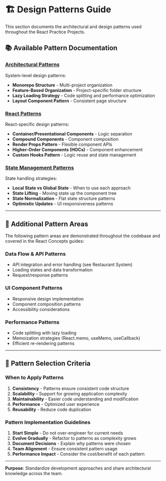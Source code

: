 # 🏗️ Design Patterns Guide

This section documents the architectural and design patterns used throughout the React Practice Projects.

## 📚 Available Pattern Documentation

### [Architectural Patterns](./architectural-patterns.md)

System-level design patterns:

- **Monorepo Structure** - Multi-project organization
- **Feature-Based Organization** - Project-specific folder structure
- **Lazy Loading Strategy** - Code splitting and performance optimization
- **Layout Component Pattern** - Consistent page structure

### [React Patterns](./react-patterns.md)

React-specific design patterns:

- **Container/Presentational Components** - Logic separation
- **Compound Components** - Component composition
- **Render Props Pattern** - Flexible component APIs
- **Higher-Order Components (HOCs)** - Component enhancement
- **Custom Hooks Pattern** - Logic reuse and state management

### [State Management Patterns](./state-management-patterns.md)

State handling strategies:

- **Local State vs Global State** - When to use each approach
- **State Lifting** - Moving state up the component tree
- **State Normalization** - Flat state structure patterns
- **Optimistic Updates** - UI responsiveness patterns

---

## 🚀 Additional Pattern Areas

The following pattern areas are demonstrated throughout the codebase and covered in the React Concepts guides:

### Data Flow & API Patterns

- API integration and error handling (see Restaurant System)
- Loading states and data transformation
- Request/response patterns

### UI Component Patterns

- Responsive design implementation
- Component composition patterns
- Accessibility considerations

### Performance Patterns

- Code splitting with lazy loading
- Memoization strategies (React.memo, useMemo, useCallback)
- Efficient re-rendering patterns

---

## 🎯 Pattern Selection Criteria

### When to Apply Patterns

1. **Consistency** - Patterns ensure consistent code structure
2. **Scalability** - Support for growing application complexity
3. **Maintainability** - Easier code understanding and modification
4. **Performance** - Optimized user experience
5. **Reusability** - Reduce code duplication

### Pattern Implementation Guidelines

1. **Start Simple** - Do not over-engineer for current needs
2. **Evolve Gradually** - Refactor to patterns as complexity grows
3. **Document Decisions** - Explain why patterns were chosen
4. **Team Alignment** - Ensure consistent pattern usage
5. **Performance Impact** - Consider the cost/benefit of each pattern

---

**Purpose**: Standardize development approaches and share architectural knowledge across the team.
